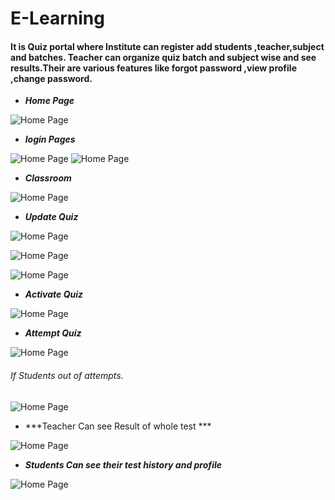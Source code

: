 # E-Learning
#### It is Quiz portal where Institute can register add students ,teacher,subject and batches. Teacher can organize quiz batch and subject wise and see results.Their are various features like forgot password ,view profile ,change password. 
- ***Home Page*** 


![Home Page](https://github.com/rahulgupta1999/E-Learning/blob/master/Output/Screenshot%20(5).png)


- ***login Pages***


![Home Page](https://github.com/rahulgupta1999/E-Learning/blob/master/Output/Screenshot%20(6).png)
![Home Page](https://github.com/rahulgupta1999/E-Learning/blob/master/Output/Screenshot%20(7).png)


- ***Classroom***


![Home Page](https://github.com/rahulgupta1999/E-Learning/blob/master/Output/Screenshot%20(8).png)


- ***Update Quiz***


![Home Page](https://github.com/rahulgupta1999/E-Learning/blob/master/Output/Screenshot%20(10).png)


![Home Page](https://github.com/rahulgupta1999/E-Learning/blob/master/Output/Screenshot%20(18).png)


![Home Page](https://github.com/rahulgupta1999/E-Learning/blob/master/Output/Screenshot%20(19).png)


- ***Activate Quiz***

![Home Page](https://github.com/rahulgupta1999/E-Learning/blob/master/Output/Screenshot%20(14).png)


- ***Attempt Quiz***

![Home Page](https://github.com/rahulgupta1999/E-Learning/blob/master/Output/Screenshot%20(15).png)

###### If Students out of attempts.

![Home Page](https://github.com/rahulgupta1999/E-Learning/blob/master/Output/Screenshot%20(17).png)


- ***Teacher Can see Result of whole test ***


![Home Page](https://github.com/rahulgupta1999/E-Learning/blob/master/Output/Screenshot%20(11).png)

- ***Students Can see their test history and profile***

![Home Page](https://github.com/rahulgupta1999/E-Learning/blob/master/Output/Screenshot%20(13).png)
